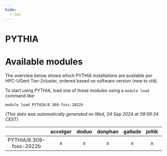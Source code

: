 ```yaml
---
hide:
  - toc
---
```


PYTHIA
======

# Available modules


The overview below shows which PYTHIA installations are available per HPC-UGent Tier-2cluster, ordered based on software version (new to old).

To start using PYTHIA, load one of these modules using a `module load` command like:

```shell
module load PYTHIA/8.309-foss-2022b
```

*(This data was automatically generated on Wed, 04 Sep 2024 at 09:59:34 CEST)*  

| |accelgor|doduo|donphan|gallade|joltik|shinx|skitty|
| :---: | :---: | :---: | :---: | :---: | :---: | :---: | :---: |
|PYTHIA/8.309-foss-2022b|x|x|x|x|x|x|x|
